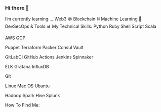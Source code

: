 ### Hi there 👋

<!--
**princeuduka/PrinceUduka** is a ✨ _special_ ✨ repository because its `README.md` (this file) appears on your GitHub profile.

Here are some ideas to get you started:

- 🔭 I’m currently working on ...
- 🌱 I’m currently learning ...
- 👯 I’m looking to collaborate on ...
- 🤔 I’m looking for help with ...
- 💬 Ask me about ...
- 📫 How to reach me: ...
- 😄 Pronouns: ...
- ⚡ Fun fact: ...
-->
I’m currently learning ...
Web3 🕸
Blockchain ⛓
Machine Learning 🤖
DevSecOps & Tools 📊
My Technical Skills:
Python Ruby Shell Script Scala

AWS GCP

Puppet Terraform Packer Consul Vault

GitLabCI GitHub Actions Jenkins Spinnaker

ELK Grafana InfluxDB

Git

Linux Mac OS Ubuntu

Hadoop Spark Hive Splunk

How To Find Me:
